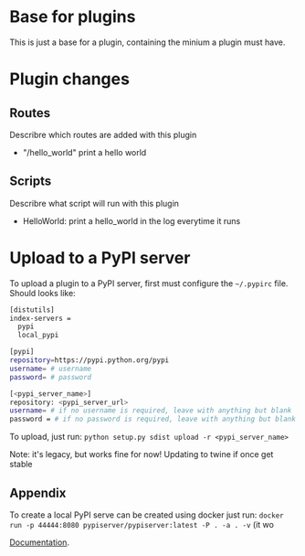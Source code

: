 # Base for plugins

This is just a base for a plugin, containing the minium a plugin must have.

# Plugin changes
## Routes
Describre which routes are added with this plugin
* "/hello_world" print a hello world

## Scripts
Describre what script will run with this plugin
* HelloWorld: print a hello_world in the log everytime it runs


# Upload to a PyPI server
To upload a plugin to a PyPI server, first must configure the `~/.pypirc` file. Should looks like:
```bash
[distutils]
index-servers =
  pypi
  local_pypi

[pypi]
repository=https://pypi.python.org/pypi
username= # username
password= # password

[<pypi_server_name>]
repository: <pypi_server_url>
username= # if no username is required, leave with anything but blank
password = # if no password is required, leave with anything but blank
```

To upload, just run:
`python setup.py sdist upload -r <pypi_server_name>`

Note: it's legacy, but works fine for now! Updating to twine if once get stable


## Appendix
To create a local PyPI serve can be created using docker just run:
`docker run -p 44444:8080 pypiserver/pypiserver:latest -P . -a . -v`
(it wo

[Documentation](https://hub.docker.com/r/pypiserver/pypiserve).


